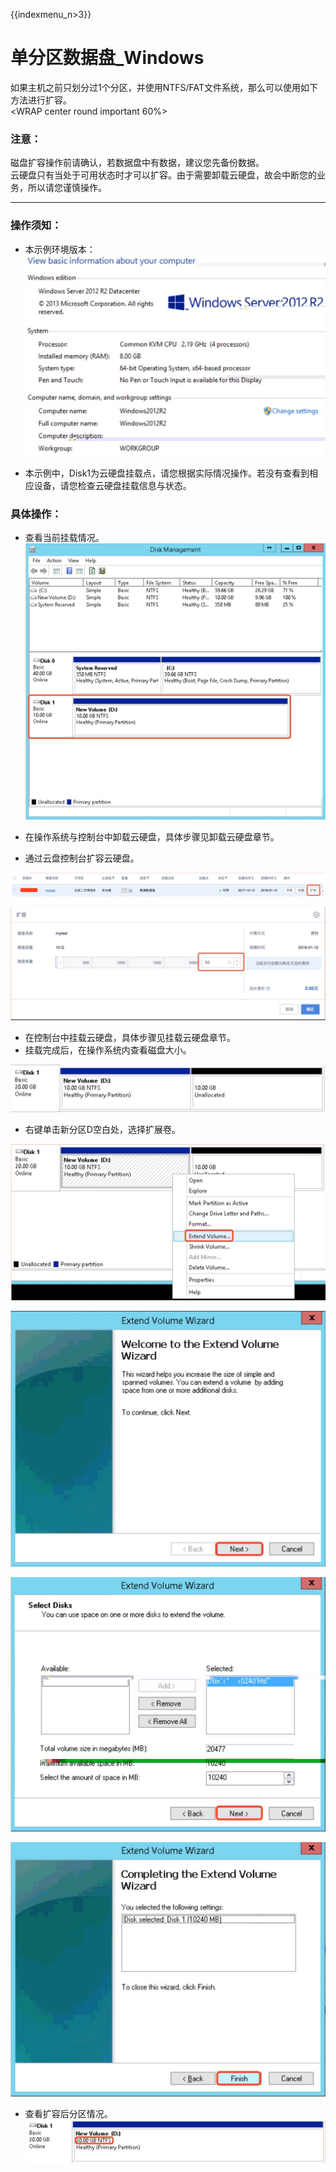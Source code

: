 {{indexmenu_n>3}}

# 单分区数据盘_Windows

如果主机之前只划分过1个分区，并使用NTFS/FAT文件系统，那么可以使用如下方法进行扩容。  
<WRAP center round important 60%>

### 注意：

磁盘扩容操作前请确认，若数据盘中有数据，建议您先备份数据。  
云硬盘只有当处于可用状态时才可以扩容。由于需要卸载云硬盘，故会中断您的业务，所以请您谨慎操作。  
</WRAP>

-----

### 操作须知：

  * 本示例环境版本：
![](/images/userguide/extend/image19.jpg)  

  * 本示例中，Disk1为云硬盘挂载点，请您根据实际情况操作。若没有查看到相应设备，请您检查云硬盘挂载信息与状态。

### 具体操作：

  * 查看当前挂载情况。 
![](/images/userguide/extend/image20.jpg)  
    
  * 在操作系统与控制台中卸载云硬盘，具体步骤见卸载云硬盘章节。 
  * 通过云盘控制台扩容云硬盘。  

![](/images/userguide/extend/image21.jpg)   

![](/images/userguide/extend/image22.jpg)  

  * 在控制台中挂载云硬盘，具体步骤见挂载云硬盘章节。 
  * 挂载完成后，在操作系统内查看磁盘大小。

![](/images/userguide/extend/image23.jpg)  

  * 右键单击新分区D空白处，选择扩展卷。  

![](/images/userguide/extend/image24.jpg)  

![](/images/userguide/extend/image25.jpg)  

![](/images/userguide/extend/image26.jpg)  

![](/images/userguide/extend/image27.jpg) 
    
  * 查看扩容后分区情况。  
![](/images/userguide/extend/image28.jpg)


